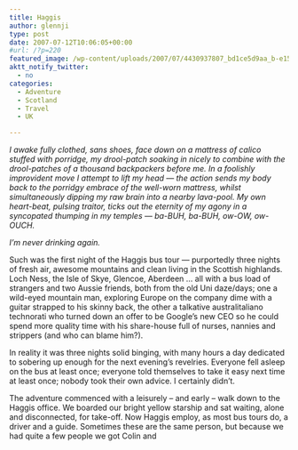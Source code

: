 ```yaml
---
title: Haggis
author: glennji
type: post
date: 2007-07-12T10:06:05+00:00
#url: /?p=220
featured_image: /wp-content/uploads/2007/07/4430937807_bd1ce5d9aa_b-e1532492105587.jpg
aktt_notify_twitter:
  - no
categories:
  - Adventure
  - Scotland
  - Travel
  - UK

---
```

_I awake fully clothed, sans shoes, face down on a mattress of calico stuffed with porridge, my drool-patch soaking in nicely to combine with the drool-patches of a thousand backpackers before me. In a foolishly improvident move I attempt to lift my head &#8212; the action sends my body back to the porridgy embrace of the well-worn mattress, whilst simultaneously dipping my raw brain into a nearby lava-pool. My own heart-beat, pulsing traitor, ticks out the eternity of my agony in a syncopated thumping in my temples &#8212; ba-BUH, ba-BUH, ow-OW, ow-OUCH._
  
_I&#8217;m never drinking again._
  
Such was the first night of the Haggis bus tour &#8212; purportedly three nights of fresh air, awesome mountains and clean living in the Scottish highlands. Loch Ness, the Isle of Skye, Glencoe, Aberdeen &#8230; all with a bus load of strangers and two Aussie friends, both from the old Uni daze/days; one a wild-eyed mountain man, exploring Europe on the company dime with a guitar strapped to his skinny back, the other a talkative australitaliano technorati who turned down an offer to be Google&#8217;s new CEO so he could spend more quality time with his share-house full of nurses, nannies and strippers (and who can blame him?).
  
In reality it was three nights solid binging, with many hours a day dedicated to sobering up enough for the next evening&#8217;s revelries. Everyone fell asleep on the bus at least once; everyone told themselves to take it easy next time at least once; nobody took their own advice. I certainly didn&#8217;t.
  
The adventure commenced with a leisurely &#8211; and early &#8211; walk down to the Haggis office. We boarded our bright yellow starship and sat waiting, alone and disconnected, for take-off. Now Haggis employ, as most bus tours do, a driver and a guide. Sometimes these are the same person, but because we had quite a few people we got Colin and
